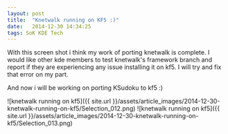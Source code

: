```yaml
---
layout: post
title:  "Knetwalk running on KF5 :)"
date:   2014-12-30 14:34:25
tags: SoK KDE Tech
---
```

With this screen shot i think my work of porting knetwalk is complete. I would like other kde members to test knetwalk's framework branch and report if they are experiencing any issue installing it on kf5. I will try and fix that error on my part.

And now i will be working on porting KSudoku to kf5 :)

![knetwalk running on kf5]({{ site.url }}/assets/article_images/2014-12-30-knetwalk-running-on-kf5/Selection_012.png)
![knetwalk running on kf5]({{ site.url }}/assets/article_images/2014-12-30-knetwalk-running-on-kf5/Selection_013.png)
